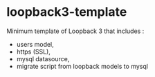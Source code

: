 # loopback3-template
Minimum template of Loopback 3 that includes : 

- users model, 
- https (SSL), 
- mysql datasource, 
- migrate script from loopback models to mysql
